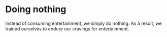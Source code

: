 # Doing nothing  
Instead of consuming entertainment, we simply do nothing. As a result, we trained ourselves to endure our cravings for entertainment.  

